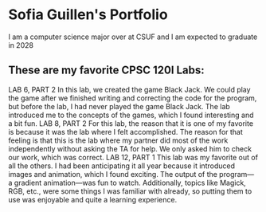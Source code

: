 # Sofia Guillen's Portfolio

I am a computer science major over at CSUF and I am expected to graduate in 2028

## These are my favorite CPSC 120l Labs:
LAB 6, PART 2
In this lab, we created the game Black
Jack. We could play the game after we
finished writing and correcting the
code for the program, but before the
lab, I had never played the game
Black Jack. The lab introduced me to
the concepts of the games, which I
found interesting and a bit fun.
LAB 8, PART 2
For this lab, the reason that it is one of
my favorite is because it was the lab
where I felt accomplished. The reason
for that feeling is that this is the lab
where my partner did most of the work
independently without asking the TA
for help. We only asked him to check
our work, which was correct. 
LAB 12, PART 1
This lab was my favorite out of all the
others. I had been anticipating it all
year because it introduced images and
animation, which I found exciting. The
output of the program— a gradient
animation—was fun to watch.
Additionally, topics like Magick, RGB,
etc., were some things I was familiar
with already, so putting them to use
was enjoyable and quite a learning
experience. 
